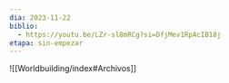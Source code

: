 ```yaml
---
dia: 2023-11-22
biblio:
  - https://youtu.be/LZr-sl8mRCg?si=DfjMev1RpAcIB18j
etapa: sin-empezar
---
```









![[Worldbuilding/index#Archivos]]